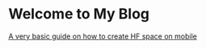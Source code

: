 # Welcome to My Blog

[A very basic guide on how to create HF space on mobile](https://avtnshm.github.io/_posts/HF%20space%20basic%20guide.html)

